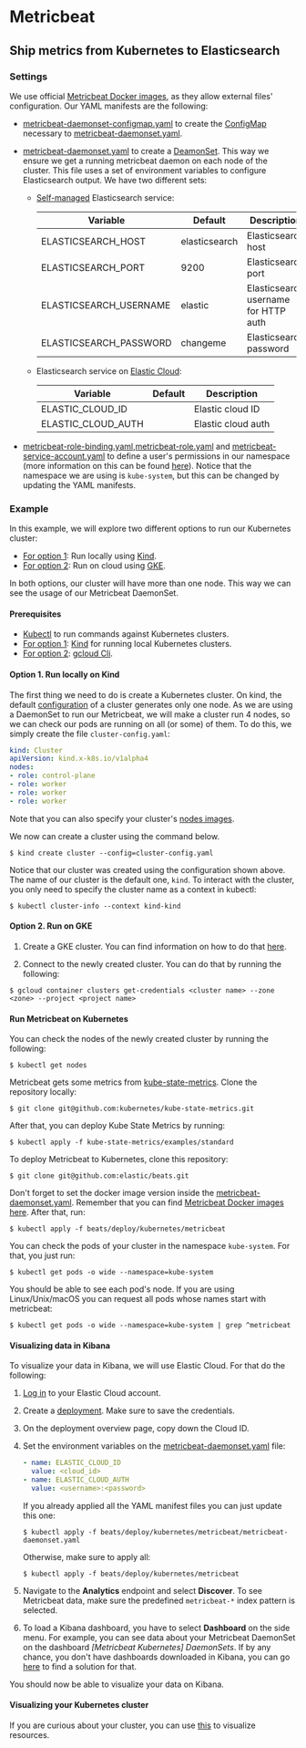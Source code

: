 # Metricbeat

## Ship metrics from Kubernetes to Elasticsearch

### Settings


We use official [Metricbeat Docker images](https://www.docker.elastic.co/r/beats/metricbeat), as they allow external files' configuration. Our YAML manifests are the following:

* [metricbeat-daemonset-configmap.yaml](metricbeat-daemonset-configmap.yaml) to create the [ConfigMap](https://kubernetes.io/docs/concepts/configuration/configmap/) necessary to [metricbeat-daemonset.yaml](metricbeat-daemonset.yaml).

* [metricbeat-daemonset.yaml](metricbeat-daemonset.yaml) to create a [DeamonSet](https://kubernetes.io/docs/concepts/workloads/controllers/daemonset/). This way we ensure we get a running metricbeat daemon on each node of the cluster.
This file uses a set of environment variables to configure Elasticsearch output. We have two different sets:
  * [Self-managed](https://www.elastic.co/guide/en/beats/metricbeat/current/elasticsearch-output.html) Elasticsearch service:

    | Variable               | Default       | Description                          |
    |------------------------|---------------|--------------------------------------|
    | ELASTICSEARCH_HOST     | elasticsearch | Elasticsearch host                   |
    | ELASTICSEARCH_PORT     | 9200          | Elasticsearch port                   |
    | ELASTICSEARCH_USERNAME | elastic       | Elasticsearch username for HTTP auth |
    | ELASTICSEARCH_PASSWORD | changeme      | Elasticsearch password               |

  * Elasticsearch service on [Elastic Cloud](https://www.elastic.co/guide/en/beats/metricbeat/current/configure-cloud-id.html):

      | Variable           | Default | Description        |
      |--------------------|---------|--------------------|
      | ELASTIC_CLOUD_ID   |         | Elastic cloud ID   |
      | ELASTIC_CLOUD_AUTH |         | Elastic cloud auth |

* [metricbeat-role-binding.yaml](metricbeat-role-binding.yaml),[metricbeat-role.yaml](metricbeat-role.yaml) and [metricbeat-service-account.yaml](metricbeat-service-account.yaml) to define a user's permissions in our namespace (more information on this can be found [here](https://kubernetes.io/docs/reference/access-authn-authz/rbac/)). Notice that the namespace we are using is `kube-system`, but this can be changed by updating the YAML manifests.



### Example

In this example, we will explore two different options to run our Kubernetes cluster:

- [For option 1](#Option-1.-Run-locally-on-Kind): Run locally using [Kind](https://kind.sigs.k8s.io/).
- [For option 2](#Option-2.-Run-on-GKE): Run on cloud using [GKE](https://cloud.google.com/kubernetes-engine).

In both options, our cluster will have more than one node.
This way we can see the usage of our Metricbeat DaemonSet.


#### Prerequisites

- [Kubectl](https://kubernetes.io/docs/tasks/tools/) to run commands against Kubernetes clusters.
- [For option 1](#Option-1.-Run-locally-on-Kind): [Kind](https://kind.sigs.k8s.io/docs/user/quick-start/) for running local Kubernetes clusters.
- [For option 2](#Option-2.-Run-on-GKE): [gcloud Cli](https://cloud.google.com/sdk/docs/install).

#### Option 1. Run locally on Kind

The first thing we need to do is create a Kubernetes cluster. On kind, the default [configuration](https://kind.sigs.k8s.io/docs/user/configuration/) of a cluster generates only one node. As we are using a DaemonSet to run our Metricbeat, we will make a cluster run 4 nodes, so we can check our pods are running on all (or some) of them. To do this, we simply create the file `cluster-config.yaml`:
```YAML
kind: Cluster
apiVersion: kind.x-k8s.io/v1alpha4
nodes:
- role: control-plane
- role: worker
- role: worker
- role: worker
```

Note that you can also specify your cluster's [nodes images](https://hub.docker.com/r/kindest/node/tags).

We now can create a cluster using the command below.

```
$ kind create cluster --config=cluster-config.yaml
```



Notice that our cluster was created using the configuration shown above. The name of our cluster is the default one, `kind`. To interact with the cluster, you only need to specify the cluster name as a context in kubectl:

```
$ kubectl cluster-info --context kind-kind
```


#### Option 2. Run on GKE

1. Create a GKE cluster. You can find information on how to do that [here](https://cloud.google.com/kubernetes-engine/docs/deploy-app-cluster).

2. Connect to the newly created cluster. You can do that by running the following:
```
$ gcloud container clusters get-credentials <cluster name> --zone <zone> --project <project name>
```


#### Run Metricbeat on Kubernetes

You can check the nodes of the newly created cluster by running the following:

```
$ kubectl get nodes
```

Metricbeat gets some metrics from [kube-state-metrics](https://github.com/kubernetes/kube-state-metrics).
Clone the repository locally:

```
$ git clone git@github.com:kubernetes/kube-state-metrics.git
```

After that, you can deploy Kube State Metrics by running:

```
$ kubectl apply -f kube-state-metrics/examples/standard
```

To deploy Metricbeat to Kubernetes, clone this repository:

```
$ git clone git@github.com:elastic/beats.git
```

Don't forget to set the docker image version inside the [metricbeat-daemonset.yaml](metricbeat-daemonset.yaml).
Remember that you can find [Metricbeat Docker images here](https://www.docker.elastic.co/r/beats/metricbeat).
After that, run:

```
$ kubectl apply -f beats/deploy/kubernetes/metricbeat
```

You can check the pods of your cluster in the namespace `kube-system`. For that, you just run:

```
$ kubectl get pods -o wide --namespace=kube-system
```

You should be able to see each pod's node.
If you are using Linux/Unix/macOS you can request all pods whose names start with metricbeat:

```
$ kubectl get pods -o wide --namespace=kube-system | grep ^metricbeat
```


#### Visualizing data in Kibana

To visualize your data in Kibana, we will use Elastic Cloud. For that do the following:



1. [Log in](https://cloud.elastic.co/home) to your Elastic Cloud account.

2. Create a [deployment](https://www.elastic.co/guide/en/cloud/current/ec-create-deployment.html). Make sure to save the credentials.

3. On the deployment overview page, copy down the Cloud ID.

4. Set the environment variables on the [metricbeat-daemonset.yaml](metricbeat-daemonset.yaml) file:

    ```YAML
    - name: ELASTIC_CLOUD_ID
      value: <cloud_id>
    - name: ELASTIC_CLOUD_AUTH
      value: <username>:<password>
    ```

    If you already applied all the YAML manifest files you can just update this one:

    ```
    $ kubectl apply -f beats/deploy/kubernetes/metricbeat/metricbeat-daemonset.yaml
    ```

    Otherwise, make sure to apply all:

    ```
    $ kubectl apply -f beats/deploy/kubernetes/metricbeat
    ```

5. Navigate to the **Analytics** endpoint and select **Discover**. To see Metricbeat data, make sure the predefined `metricbeat-*` index pattern is selected.

6. To load a Kibana dashboard, you have to select **Dashboard** on the side menu.
For example, you can see data about your Metricbeat DaemonSet on the dashboard *[Metricbeat Kubernetes] DaemonSets*.
If by any chance, you don't have dashboards downloaded in Kibana, you can go [here](https://www.elastic.co/guide/en/beats/metricbeat/current/load-kibana-dashboards.html) to find a solution for that.


You should now be able to visualize your data on Kibana.

#### Visualizing your Kubernetes cluster

If you are curious about your cluster, you can use [this](https://k8slens.dev/) to visualize resources.
